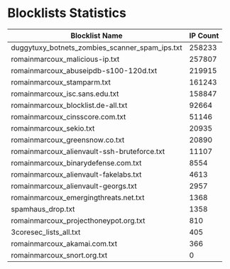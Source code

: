 # Blocklists Statistics
| Blocklist Name | IP Count |
|----|----|
| duggytuxy_botnets_zombies_scanner_spam_ips.txt | 258233 |
| romainmarcoux_malicious-ip.txt | 257807 |
| romainmarcoux_abuseipdb-s100-120d.txt | 219915 |
| romainmarcoux_stamparm.txt | 161243 |
| romainmarcoux_isc.sans.edu.txt | 158847 |
| romainmarcoux_blocklist.de-all.txt | 92664 |
| romainmarcoux_cinsscore.com.txt | 51146 |
| romainmarcoux_sekio.txt | 20935 |
| romainmarcoux_greensnow.co.txt | 20890 |
| romainmarcoux_alienvault-ssh-bruteforce.txt | 11107 |
| romainmarcoux_binarydefense.com.txt | 8554 |
| romainmarcoux_alienvault-fakelabs.txt | 4613 |
| romainmarcoux_alienvault-georgs.txt | 2957 |
| romainmarcoux_emergingthreats.net.txt | 1368 |
| spamhaus_drop.txt | 1358 |
| romainmarcoux_projecthoneypot.org.txt | 810 |
| 3coresec_lists_all.txt | 405 |
| romainmarcoux_akamai.com.txt | 366 |
| romainmarcoux_snort.org.txt | 0 |
